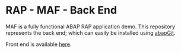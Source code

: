 # RAP - MAF - Back End

MAF is a fully functional ABAP RAP application demo. This repository represents the back end; which can easily be installed using [abapGit](https://abapgit.org).

Front end is available [here](https://github.com/keremkoseoglu/rapmaf_frontend).
